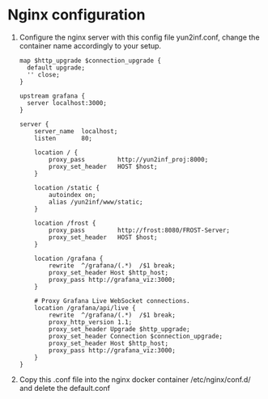 # Nginx configuration
1. Configure the nginx server with this config file yun2inf.conf, change the container name accordingly to your setup.
    ```
    map $http_upgrade $connection_upgrade {
      default upgrade;
      '' close;
    }

    upstream grafana {
      server localhost:3000;
    }

    server {
        server_name  localhost;
        listen       80;
        
        location / {
            proxy_pass		   http://yun2inf_proj:8000;
        	proxy_set_header   HOST $host;
        }
        
        location /static {
            autoindex on;
            alias /yun2inf/www/static;
        }
        
        location /frost {
        	proxy_pass		   http://frost:8080/FROST-Server;
        	proxy_set_header   HOST $host;
        }
        
        location /grafana {
        	rewrite  ^/grafana/(.*)  /$1 break;
        	proxy_set_header Host $http_host;
        	proxy_pass http://grafana_viz:3000;
        }
        
        # Proxy Grafana Live WebSocket connections.
        location /grafana/api/live {
        	rewrite  ^/grafana/(.*)  /$1 break;
        	proxy_http_version 1.1;
        	proxy_set_header Upgrade $http_upgrade;
        	proxy_set_header Connection $connection_upgrade;
        	proxy_set_header Host $http_host;
        	proxy_pass http://grafana_viz:3000;
    	} 
    }
    ```
2. Copy this .conf file into the nginx docker container /etc/nginx/conf.d/ and delete the default.conf
